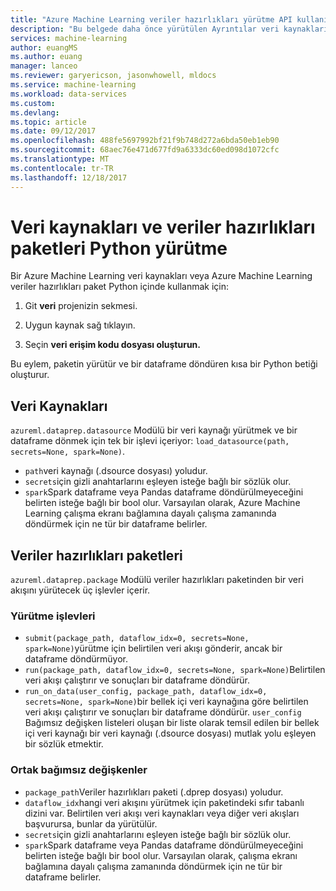 ```yaml
---
title: "Azure Machine Learning veriler hazırlıkları yürütme API kullanımı hakkında ayrıntılı kılavuz | Microsoft Docs"
description: "Bu belgede daha önce yürütülen Ayrıntılar veri kaynakları ve veriler hazırlıkları paketleri tasarlanan sağlar"
services: machine-learning
author: euangMS
ms.author: euang
manager: lanceo
ms.reviewer: garyericson, jasonwhowell, mldocs
ms.service: machine-learning
ms.workload: data-services
ms.custom: 
ms.devlang: 
ms.topic: article
ms.date: 09/12/2017
ms.openlocfilehash: 488fe5697992bf21f9b748d272a6bda50eb1eb90
ms.sourcegitcommit: 68aec76e471d677fd9a6333dc60ed098d1072cfc
ms.translationtype: MT
ms.contentlocale: tr-TR
ms.lasthandoff: 12/18/2017
---
```

# <a name="execute-data-sources-and-data-preparations-packages-from-python"></a>Veri kaynakları ve veriler hazırlıkları paketleri Python yürütme

Bir Azure Machine Learning veri kaynakları veya Azure Machine Learning veriler hazırlıkları paket Python içinde kullanmak için:

1. Git **veri** projenizin sekmesi.

2. Uygun kaynak sağ tıklayın.

3. Seçin **veri erişim kodu dosyası oluşturun.**

Bu eylem, paketin yürütür ve bir dataframe döndüren kısa bir Python betiği oluşturur.

## <a name="data-sources"></a>Veri Kaynakları

`azureml.dataprep.datasource` Modülü bir veri kaynağı yürütmek ve bir dataframe dönmek için tek bir işlevi içeriyor: `load_datasource(path, secrets=None, spark=None)`.
- `path`veri kaynağı (.dsource dosyası) yoludur.
- `secrets`için gizli anahtarlarını eşleyen isteğe bağlı bir sözlük olur.
- `spark`Spark dataframe veya Pandas dataframe döndürülmeyeceğini belirten isteğe bağlı bir bool olur. Varsayılan olarak, Azure Machine Learning çalışma ekranı bağlamına dayalı çalışma zamanında döndürmek için ne tür bir dataframe belirler.

## <a name="data-preparations-packages"></a>Veriler hazırlıkları paketleri

`azureml.dataprep.package` Modülü veriler hazırlıkları paketinden bir veri akışını yürütecek üç işlevler içerir.

### <a name="execution-functions"></a>Yürütme işlevleri

- `submit(package_path, dataflow_idx=0, secrets=None, spark=None)`yürütme için belirtilen veri akışı gönderir, ancak bir dataframe döndürmüyor.
- `run(package_path, dataflow_idx=0, secrets=None, spark=None)`Belirtilen veri akışı çalıştırır ve sonuçları bir dataframe döndürür.
- `run_on_data(user_config, package_path, dataflow_idx=0, secrets=None, spark=None)`bir bellek içi veri kaynağına göre belirtilen veri akışı çalıştırır ve sonuçları bir dataframe döndürür. `user_config` Bağımsız değişken listeleri oluşan bir liste olarak temsil edilen bir bellek içi veri kaynağı bir veri kaynağı (.dsource dosyası) mutlak yolu eşleyen bir sözlük etmektir.

### <a name="common-arguments"></a>Ortak bağımsız değişkenler

- `package_path`Veriler hazırlıkları paketi (.dprep dosyası) yoludur.
- `dataflow_idx`hangi veri akışını yürütmek için paketindeki sıfır tabanlı dizini var. Belirtilen veri akışı veri kaynakları veya diğer veri akışları başvurursa, bunlar da yürütülür.
- `secrets`için gizli anahtarlarını eşleyen isteğe bağlı bir sözlük olur.
- `spark`Spark dataframe veya Pandas dataframe döndürülmeyeceğini belirten isteğe bağlı bir bool olur. Varsayılan olarak, çalışma ekranı bağlamına dayalı çalışma zamanında döndürmek için ne tür bir dataframe belirler.

